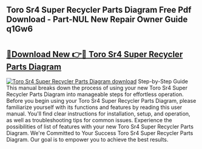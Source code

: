 ## Toro Sr4 Super Recycler Parts Diagram Free Pdf Download - Part-NUL New Repair Owner Guide q1Gw6

# <h2><a href="http://dfrlyd.blite.top/?on=Toro+Sr4+Super+Recycler+Parts+Diagram">🔗Download New 👉🔴 Toro Sr4 Super Recycler Parts Diagram</a></h2>

[![Toro Sr4 Super Recycler Parts Diagram download](https://i.imgur.com/lujVjoI.png)](http://dfrlyd.blite.top/?on=Toro+Sr4+Super+Recycler+Parts+Diagram)
Step-by-Step Guide This manual breaks down the process of using your new Toro Sr4 Super Recycler Parts Diagram into manageable steps for effortless operation. Before you begin using your Toro Sr4 Super Recycler Parts Diagram, please familiarize yourself with its functions and features by reading this user manual. You'll find clear instructions for installation, setup, and operation, as well as troubleshooting tips for common issues. Experience the possibilities of list of features with your new Toro Sr4 Super Recycler Parts Diagram. We're Committed to Your Success Toro Sr4 Super Recycler Parts Diagram. Our goal is to empower you to achieve the best results.
